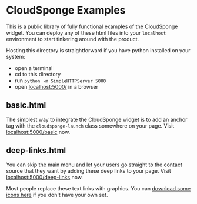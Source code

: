 # CloudSponge Examples
This is a public library of fully functional examples of the CloudSponge widget. You can deploy any of these html files into your `localhost` environment to start tinkering around with the product.

Hosting this directory is straightforward if you have python installed on your system:

* open a terminal
* cd to this directory
* run `python -m SimpleHTTPServer 5000`
* open [localhost:5000/](http://localhost:5000/) in a browser

## basic.html
The simplest way to integrate the CloudSponge widget is to add an anchor tag with the <code>cloudsponge-launch</code> class somewhere on your page. Visit [localhost:5000/basic](http://localhost:5000/basic.html) now.

## deep-links.html
You can skip the main menu and let your users go straight to the contact source that they want by adding these deep links to your page. Visit [localhost:5000/deep-links](http://localhost:5000/deep-links.html) now.

Most people replace these text links with graphics. You can <a href="http://www.cloudsponge.com/img/developer/icon-set.zip">download some icons here</a> if you don't have your own set.
